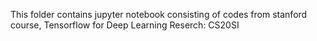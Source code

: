 This folder contains jupyter notebook consisting of codes from stanford course, Tensorflow for Deep Learning Reserch: CS20SI
